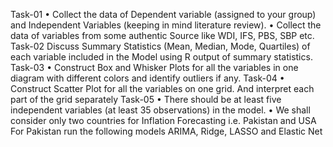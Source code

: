 Task-01
• Collect the data of Dependent variable (assigned to your group) and Independent Variables
(keeping in mind literature review).
• Collect the data of variables from some authentic Source like WDI, IFS, PBS, SBP etc.
Task-02
Discuss Summary Statistics (Mean, Median, Mode, Quartiles) of each variable included in the
Model using R output of summary statistics.
Task-03
• Construct Box and Whisker Plots for all the variables in one diagram with different colors and
identify outliers if any.
Task-04
• Construct Scatter Plot for all the variables on one grid. And interpret each part of the grid
separately
Task-05
• There should be at least five independent variables (at least 35 observations) in the model.
• We shall consider only two countries for Inflation Forecasting i.e. Pakistan and USA
For Pakistan run the following models ARIMA, Ridge, LASSO and Elastic Net
